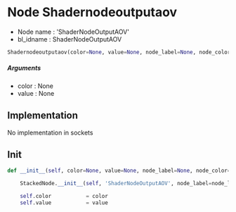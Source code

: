 # Node Shadernodeoutputaov

- Node name : 'ShaderNodeOutputAOV'
- bl_idname : ShaderNodeOutputAOV


``` python
Shadernodeoutputaov(color=None, value=None, node_label=None, node_color=None)
```
##### Arguments

- color : None
- value : None

## Implementation

No implementation in sockets

## Init

``` python
def __init__(self, color=None, value=None, node_label=None, node_color=None):

    StackedNode.__init__(self, 'ShaderNodeOutputAOV', node_label=node_label, node_color=node_color)

    self.color           = color
    self.value           = value
```
